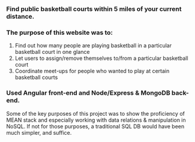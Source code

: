 ### Find public basketball courts within 5 miles of your current distance.

### The purpose of this website was to:
1. Find out how many people are playing basketball in a particular basketball court in one glance
2. Let users to assign/remove themselves to/from a particular basketball court
3. Coordinate meet-ups for people who wanted to play at certain basketball courts

### Used Angular front-end and Node/Express & MongoDB back-end.
Some of the key purposes of this project was to show the proficiency of MEAN stack and especially working with data relations & manipulation in NoSQL. If not for those purposes, a traditional SQL DB would have been much simpler, and suffice.
